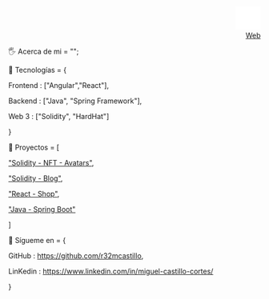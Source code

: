 <div align="right">
  <img src="https://raw.githubusercontent.com/r32mcastillo/reactpractico/main/src/assets/logos/log-2.png" alt="logo" width="50" height="auto" />
</div>
<div align="right">
<a href="https://r32mcastillo.github.io/">Web</a>
</div>


&#128400; Acerca de mi = "";

&#128295; Tecnologías = {

Frontend : ["Angular","React"],

Backend  : ["Java", "Spring Framework"],

Web 3    : ["Solidity", "HardHat"]

}

&#127912; Proyectos = [

<a href="https://r32mcastillo.github.io/eth-nft/">"Solidity - NFT - Avatars"</a>,

<a href="https://r32mcastillo.github.io/eth-blog/">"Solidity - Blog"</a>,

<a href="https://r32mcastillo.github.io/reactpractico/">"React - Shop"</a>,

<a href="https://spring-boot2-heroku-mg.herokuapp.com/">"Java - Spring Boot"</a>

]

&#128640; Sígueme en = {

GitHub   : <a href="https://github.com/r32mcastillo">https://github.com/r32mcastillo</a>,
        
LinKedin : <a href="https://www.linkedin.com/in/miguel-castillo-cortes/">https://www.linkedin.com/in/miguel-castillo-cortes/</a>
        
}
